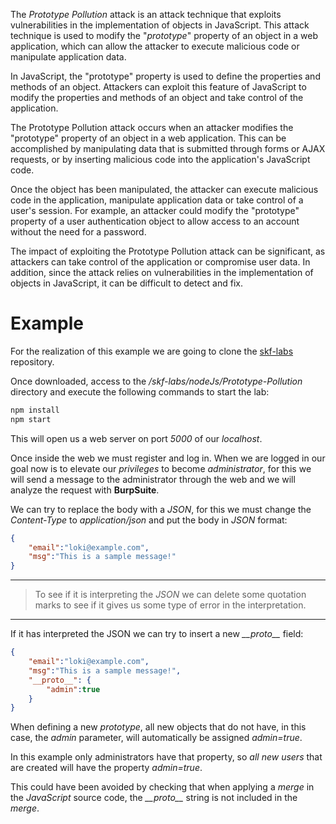 The *Prototype Pollution* attack is an attack technique that exploits vulnerabilities in the implementation of objects in JavaScript. This attack technique is used to modify the "*prototype*" property of an object in a web application, which can allow the attacker to execute malicious code or manipulate application data.

In JavaScript, the "prototype" property is used to define the properties and methods of an object. Attackers can exploit this feature of JavaScript to modify the properties and methods of an object and take control of the application.

The Prototype Pollution attack occurs when an attacker modifies the "prototype" property of an object in a web application. This can be accomplished by manipulating data that is submitted through forms or AJAX requests, or by inserting malicious code into the application's JavaScript code.

Once the object has been manipulated, the attacker can execute malicious code in the application, manipulate application data or take control of a user's session. For example, an attacker could modify the "prototype" property of a user authentication object to allow access to an account without the need for a password.

The impact of exploiting the Prototype Pollution attack can be significant, as attackers can take control of the application or compromise user data. In addition, since the attack relies on vulnerabilities in the implementation of objects in JavaScript, it can be difficult to detect and fix.

# Example

For the realization of this example we are going to clone the [skf-labs](https://github.com/blabla1337/skf-labs) repository.

Once downloaded, access to the */skf-labs/nodeJs/Prototype-Pollution* directory and execute the following commands to start the lab:

```bash
npm install
npm start
```

This will open us a web server on port *5000* of our *localhost*.

Once inside the web we must register and log in. When we are logged in our goal now is to elevate our *privileges* to become *administrator*, for this we will send a message to the administrator through the web and we will analyze the request with **BurpSuite**.

We can try to replace the body with a *JSON*, for this we must change the *Content-Type* to *application/json* and put the body in *JSON* format:

```json
{
	"email":"loki@example.com",
	"msg":"This is a sample message!"
}
```

----
> To see if it is interpreting the *JSON* we can delete some quotation marks to see if it gives us some type of error in the interpretation.
----

If it has interpreted the JSON we can try to insert a new *\_\_proto__* field:

```json
{
	"email":"loki@example.com",
	"msg":"This is a sample message!",
	"__proto__": {
		"admin":true
	}
}
```

When defining a new *prototype*, all new objects that do not have, in this case, the *admin* parameter, will automatically be assigned *admin=true*.

In this example only administrators have that property, so *all new users* that are created will have the property *admin=true*.

This could have been avoided by checking that when applying a *merge* in the *JavaScript* source code, the *\_\_proto__* string is not included in the *merge*.